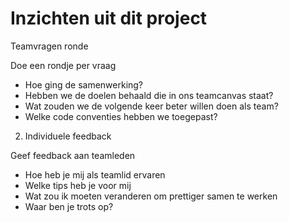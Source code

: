 # Inzichten uit dit project

Teamvragen ronde

Doe een rondje per vraag

- Hoe ging de samenwerking?
- Hebben we de doelen behaald die in ons teamcanvas staat?
- Wat zouden we de volgende keer beter willen doen als team?
- Welke code conventies hebben we toegepast?

2. Individuele feedback

Geef feedback aan teamleden

- Hoe heb je mij als teamlid ervaren
- Welke tips heb je voor mij
- Wat zou ik moeten veranderen om prettiger samen te werken
- Waar ben je trots op?
